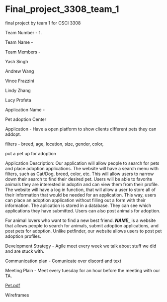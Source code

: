 # Final_project_3308_team_1
final project by team 1 for CSCI 3308

Team Number - 1.

Team Name - 

Team Members -

Yash Singh

Andrew Wang

Vince Frazzini

Lindy Zhang 

Lucy Profeta

Application Name - 

Pet adoption Center 

Application - 
Have a open platform to show clients different pets they can addopt.

filters - 
breed,
age,
location,
size, 
gender,
color,

put a pet up for adoption

Application Description:
  Our application will allow people to search for pets and place adoption applications. The website will have a search menu with filters, such as Cat/Dog, breed, color, etc. This will allow users to narrow down their search to find their desired pet. Users will be able to favorite animals they are interested in adoptin and can view them from their profile.
  The website will have a log in function, that will allow a user to store all of their information that would be needed for an application. This way, users can place an adoption application without filling out a form with their information. The aplication is stored in a database. They can see which applications they have submitted. Users can also post animals for adoption.

For animal lovers who want to find a new best friend. ___NAME____ is a website that allows people to search for animals, submit adoption applications, and post pets for adoption. Unlike petfinder, our website allows users to post pet adoption profiles. 

Development Strategy - Agile meet every week we talk about stuff we did and are stuck with.

Communication plan - Comunicate over discord and text

Meeting Plain - Meet every tuesday for an hour before the meeting with our TA.


[Pet.pdf](https://github.com/Yasi5914/Final_project_3308_team_1/files/13245826/Pet.pdf)

Wireframes

